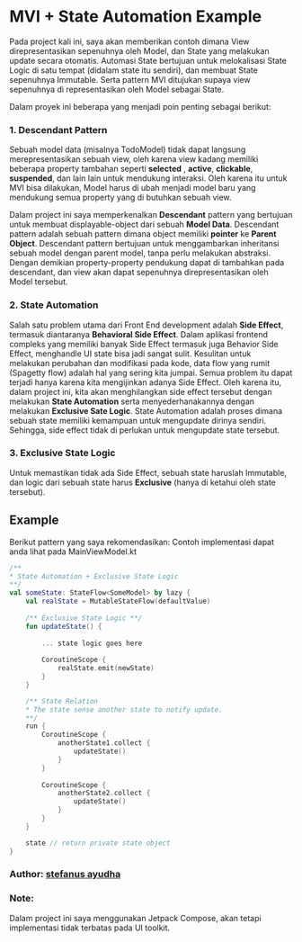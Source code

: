 # MVI + State Automation Example
Pada project kali ini, saya akan memberikan contoh dimana View direpresentasikan sepenuhnya oleh Model, dan State yang melakukan update secara otomatis. Automasi State bertujuan untuk melokalisasi State Logic di satu tempat (didalam state itu sendiri), dan membuat State sepenuhnya Immutable. Serta pattern MVI ditujukan supaya view sepenuhnya di representasikan oleh Model sebagai State.

Dalam proyek ini beberapa yang menjadi poin penting sebagai berikut:

### 1. Descendant Pattern
Sebuah model data (misalnya TodoModel) tidak dapat langsung merepresentasikan sebuah view, oleh karena view kadang memiliki beberapa property tambahan seperti **selected** , **active**, **clickable**, **suspended**, dan lain lain untuk mendukung interaksi. Oleh karena itu untuk MVI bisa dilakukan, Model harus di ubah menjadi model baru yang mendukung semua property yang di butuhkan sebuah view.

Dalam project ini saya memperkenalkan **Descendant** pattern yang bertujuan untuk membuat displayable-object dari sebuah **Model Data**. Descendant pattern adalah sebuah pattern dimana object memiliki **pointer** ke **Parent Object**. Descendant pattern bertujuan untuk menggambarkan inheritansi sebuah model dengan parent model, tanpa perlu melakukan abstraksi. Dengan demikian property-property pendukung dapat di tambahkan pada descendant, dan view akan dapat sepenuhnya direpresentasikan oleh Model tersebut.

### 2. State Automation
Salah satu problem utama dari Front End development adalah **Side Effect**, termasuk diantaranya **Behavioral Side Effect**. Dalam aplikasi frontend compleks yang memiliki banyak Side Effect termasuk juga Behavior Side Effect, menghandle UI state bisa jadi sangat sulit. Kesulitan untuk melakukan perubahan dan modifikasi pada kode, data flow yang rumit (Spagetty flow) adalah hal yang sering kita jumpai. Semua problem itu dapat terjadi hanya karena kita mengijinkan adanya Side Effect. Oleh karena itu, dalam project ini, kita akan menghilangkan side effect tersebut dengan melakukan **State Automation** serta menyederhanakannya dengan melakukan **Exclusive Sate Logic**.
State Automation adalah proses dimana sebuah state memiliki kemampuan untuk mengupdate dirinya sendiri. Sehingga, side effect tidak di perlukan untuk mengupdate state tersebut.

### 3. Exclusive State Logic
Untuk memastikan tidak ada Side Effect, sebuah state haruslah Immutable, dan logic dari sebuah state harus **Exclusive** (hanya di ketahui oleh state tersebut).

## Example
Berikut pattern yang saya rekomendasikan:
Contoh implementasi dapat anda lihat pada MainViewModel.kt
```kotlin
/**
* State Automation + Exclusive State Logic
**/
val someState: StateFlow<SomeModel> by lazy {
	val realState = MutableStateFlow(defaultValue)
	
	/** Exclusive State Logic **/
	fun updateState() {
		
		... state logic goes here
		
		CoroutineScope {
			realState.emit(newState)
		}
	}

	/** State Relation
	* The state sense another state to notify update.
	**/
	run {
		CoroutineScope {
			anotherState1.collect {
				updateState()
			}
		}
		
		CoroutineScope {
			anotherState2.collect {
				updateState()
			}
		}
	}

	state // return private state object
}
```

### Author: [stefanus ayudha](https://github.com/stefanusayudha)

### Note:
Dalam project ini saya menggunakan Jetpack Compose, akan tetapi implementasi tidak terbatas pada UI toolkit.
